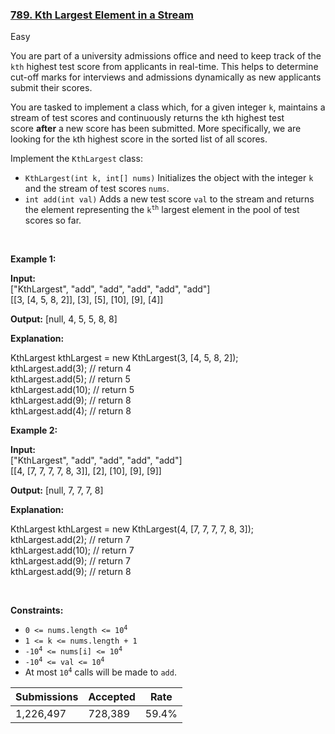 ### [789. Kth Largest Element in a Stream](https://leetcode.com/problems/kth-largest-element-in-a-stream/description/?envType=daily-question&envId=2024-08-12)

Easy

You are part of a university admissions office and need to keep track of the `` kth `` highest test score from applicants in real-time. This helps to determine cut-off marks for interviews and admissions dynamically as new applicants submit their scores.

You are tasked to implement a class which, for a given integer `` k ``, maintains a stream of test scores and continuously returns the `` k ``th highest test score __after__ a new score has been submitted. More specifically, we are looking for the `` k ``th highest score in the sorted list of all scores.

Implement the `` KthLargest `` class:

*   `` KthLargest(int k, int[] nums) `` Initializes the object with the integer `` k `` and the stream of test scores `` nums ``.
*   `` int add(int val) `` Adds a new test score `` val `` to the stream and returns the element representing the <code>k<sup>th</sup></code> largest element in the pool of test scores so far.

 

<strong class="example">Example 1:</strong>

<div class="example-block">
<p><strong>Input:</strong><br/>
<span class="example-io">["KthLargest", "add", "add", "add", "add", "add"]<br/>
[[3, [4, 5, 8, 2]], [3], [5], [10], [9], [4]]</span></p>
<p><strong>Output:</strong> <span class="example-io">[null, 4, 5, 5, 8, 8]</span></p>
<p><strong>Explanation:</strong></p>
<p>KthLargest kthLargest = new KthLargest(3, [4, 5, 8, 2]);<br/>
kthLargest.add(3); // return 4<br/>
kthLargest.add(5); // return 5<br/>
kthLargest.add(10); // return 5<br/>
kthLargest.add(9); // return 8<br/>
kthLargest.add(4); // return 8</p>
</div>

<strong class="example">Example 2:</strong>

<div class="example-block">
<p><strong>Input:</strong><br/>
<span class="example-io">["KthLargest", "add", "add", "add", "add"]<br/>
[[4, [7, 7, 7, 7, 8, 3]], [2], [10], [9], [9]]</span></p>
<p><strong>Output:</strong> <span class="example-io">[null, 7, 7, 7, 8]</span></p>
<p><strong>Explanation:</strong></p>
KthLargest kthLargest = new KthLargest(4, [7, 7, 7, 7, 8, 3]);<br/>
kthLargest.add(2); // return 7<br/>
kthLargest.add(10); // return 7<br/>
kthLargest.add(9); // return 7<br/>
kthLargest.add(9); // return 8</div>

 

__Constraints:__

*   <code>0 <= nums.length <= 10<sup>4</sup></code>
*   `` 1 <= k <= nums.length + 1 ``
*   <code>-10<sup>4</sup> <= nums[i] <= 10<sup>4</sup></code>
*   <code>-10<sup>4</sup> <= val <= 10<sup>4</sup></code>
*   At most <code>10<sup>4</sup></code> calls will be made to `` add ``.

| Submissions    | Accepted     | Rate   |
| -------------- | ------------ | ------ |
| 1,226,497 | 728,389 | 59.4% |